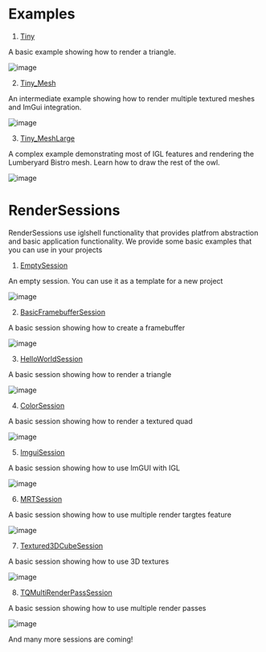 # Examples

1. [Tiny](./samples/desktop/Tiny/Tiny.cpp)

A basic example showing how to render a triangle.

![image](.github/screenshot_Tiny.png)

2. [Tiny_Mesh](./samples/desktop/Tiny/Tiny_Mesh.cpp)

An intermediate example showing how to render multiple textured meshes and ImGui integration.

![image](.github/screenshot_TinyMesh.png)

3. [Tiny_MeshLarge](./samples/desktop/Tiny/Tiny_MeshLarge.cpp)

A complex example demonstrating most of IGL features and rendering the Lumberyard Bistro mesh. Learn how to draw the rest of the owl.

![image](.github/screenshot01.png)

# RenderSessions

RenderSessions use iglshell functionality that provides platfrom abstraction and basic application functionality.
We provide some basic examples that you can use in your projects

1.  [EmptySession](./shell/renderSessions/EmptySession.cpp)

An empty session. You can use it as a template for a new project

![image](.github/screenshot_EmptySession.png)

2.  [BasicFramebufferSession](./shell/renderSessions/BasicFramebufferSession.cpp)

A basic session showing how to create a framebuffer

![image](.github/screenshot_BasicFramebufferSession.png)

3.  [HelloWorldSession](./shell/renderSessions/HelloWorldSession.cpp)

A basic session showing how to render a triangle

![image](.github/screenshot_HelloWorldSession.png)

4.  [ColorSession](./shell/renderSessions/ColorSession.cpp)

A basic session showing how to render a textured quad

![image](.github/screenshot_ColorSession.png)

5.  [ImguiSession](./shell/renderSessionImguiSession.cpp)

A basic session showing how to use ImGUI with IGL

![image](.github/screenshot_ImguiSession.png)

6.  [MRTSession](./shell/renderSessions/MRTSession.cpp)

A basic session showing how to use multiple render targtes feature

![image](.github/screenshot_MRTSession.png)

7.  [Textured3DCubeSession](./shell/renderSessions/Textured3DCubeSession.cpp)

A basic session showing how to use 3D textures

![image](.github/screenshot_Textured3DCubeSession.png)

8.  [TQMultiRenderPassSession](./shell/renderSessions/TQMultiRenderPassSession.cpp)

A basic session showing how to use multiple render passes

![image](.github/screenshot_TQMultiRenderPassSession.png)

And many more sessions are coming!
